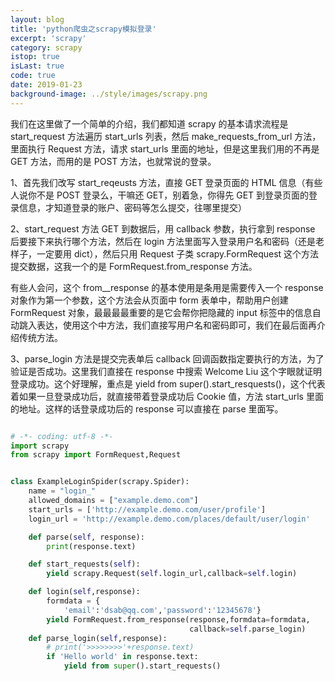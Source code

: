 ```yaml
---
layout: blog
title: 'python爬虫之scrapy模拟登录'
excerpt: 'scrapy'
category: scrapy
istop: true
isLast: true
code: true
date: 2019-01-23
background-image: ../style/images/scrapy.png
---
```


我们在这里做了一个简单的介绍，我们都知道 scrapy 的基本请求流程是 start_request 方法遍历 start_urls 列表，然后 make_requests_from_url 方法，里面执行 Request 方法，请求 start_urls 里面的地址，但是这里我们用的不再是 GET 方法，而用的是 POST 方法，也就常说的登录。

1、首先我们改写 start_reqeusts 方法，直接 GET 登录页面的 HTML 信息（有些人说你不是 POST 登录么，干嘛还 GET，别着急，你得先 GET 到登录页面的登录信息，才知道登录的账户、密码等怎么提交，往哪里提交）

2、start_request 方法 GET 到数据后，用 callback 参数，执行拿到 response 后要接下来执行哪个方法，然后在 login 方法里面写入登录用户名和密码（还是老样子，一定要用 dict），然后只用 Request 子类 scrapy.FormRequest 这个方法提交数据，这我一个的是 FormRequest.from_response 方法。

有些人会问，这个 from\_\_response 的基本使用是条用是需要传入一个 response 对象作为第一个参数，这个方法会从页面中 form 表单中，帮助用户创建 FormRequest 对象，最最最最重要的是它会帮你把隐藏的 input 标签中的信息自动跳入表达，使用这个中方法，我们直接写用户名和密码即可，我们在最后面再介绍传统方法。

3、parse_login 方法是提交完表单后 callback 回调函数指定要执行的方法，为了验证是否成功。这里我们直接在 response 中搜索 Welcome Liu 这个字眼就证明登录成功。这个好理解，重点是 yield from super().start_resquests()，这个代表着如果一旦登录成功后，就直接带着登录成功后 Cookie 值，方法 start_urls 里面的地址。这样的话登录成功后的 response 可以直接在 parse 里面写。

```python

# -*- coding: utf-8 -*-
import scrapy
from scrapy import FormRequest,Request


class ExampleLoginSpider(scrapy.Spider):
    name = "login_"
    allowed_domains = ["example.demo.com"]
    start_urls = ['http://example.demo.com/user/profile']
    login_url = 'http://example.demo.com/places/default/user/login'

    def parse(self, response):
        print(response.text)

    def start_requests(self):
        yield scrapy.Request(self.login_url,callback=self.login)

    def login(self,response):
        formdata = {
            'email':'dsab@qq.com','password':'12345678'}
        yield FormRequest.from_response(response,formdata=formdata,
                                        callback=self.parse_login)
    def parse_login(self,response):
        # print('>>>>>>>>'+response.text)
        if 'Hello world' in response.text:
            yield from super().start_requests()

```
